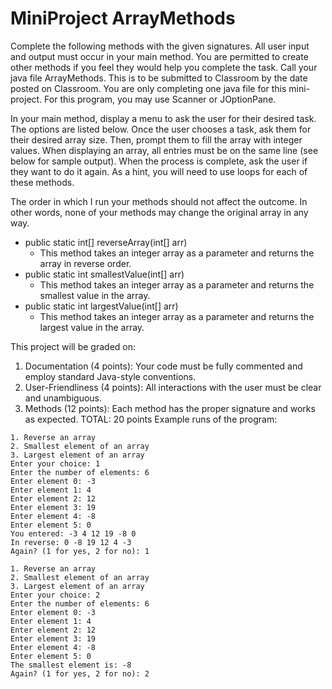 # MiniProject ArrayMethods

Complete the following methods with the given signatures. All user input and output must occur in your main method. You are permitted to create other methods if you feel they would help you complete the task. Call your java file ArrayMethods. This is to be submitted to Classroom by the date posted on Classroom. You are only completing one java file for this mini-project. For this program, you may use Scanner or JOptionPane.

In your main method, display a menu to ask the user for their desired task. The options are listed below. Once the user chooses a task, ask them for their desired array size. Then, prompt them to fill the array with integer values. When displaying an array, all entries must be on the same line (see below for sample output). When the process is complete, ask the user if they want to do it again. As a hint, you will need to use loops for each of these methods.

The order in which I run your methods should not affect the outcome. In other words, none of your methods may change the original array in any way.

- public static int[] reverseArray(int[] arr)
  - This method takes an integer array as a parameter and returns the array in reverse order.
- public static int smallestValue(int[] arr)
  - This method takes an integer array as a parameter and returns the smallest value in the array.
- public static int largestValue(int[] arr)
  - This method takes an integer array as a parameter and returns the largest value in the array.

This project will be graded on:
1. Documentation (4 points): Your code must be fully commented and employ standard Java-style
conventions.
2. User-Friendliness (4 points): All interactions with the user must be clear and unambiguous.
3. Methods (12 points): Each method has the proper signature and works as expected.
TOTAL: 20 points
Example runs of the program:

```
1. Reverse an array
2. Smallest element of an array
3. Largest element of an array
Enter your choice: 1
Enter the number of elements: 6
Enter element 0: -3
Enter element 1: 4
Enter element 2: 12
Enter element 3: 19
Enter element 4: -8
Enter element 5: 0
You entered: -3 4 12 19 -8 0
In reverse: 0 -8 19 12 4 -3
Again? (1 for yes, 2 for no): 1

1. Reverse an array
2. Smallest element of an array
3. Largest element of an array
Enter your choice: 2
Enter the number of elements: 6
Enter element 0: -3
Enter element 1: 4
Enter element 2: 12
Enter element 3: 19
Enter element 4: -8
Enter element 5: 0
The smallest element is: -8
Again? (1 for yes, 2 for no): 2
```
